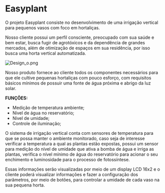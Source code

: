 # Easyplant

O projeto Easyplant consiste no desenvolvimento de uma irrigação vertical para pequenos vasos com foco em hortaliças.

Nosso cliente possui um perfil consciente, preocupado com sua saúde e bem estar, busca fugir de agrotóxicos e da dependência de grandes mercados, além de otimização de espaços em sua residência, por isso busca uma horta vertical automatizada.

![Design_o.png](/home/laura/Transferências/joana_larah.png)

Nosso produto fornece ao cliente todos os componentes necessários para que ele cultive pequenas hortaliças com pouco esforço, com requisitos básicos mínimos de possuir uma fonte de água próxima e abrigo da luz solar.

**FUNÇÕES:**

- Medição de temperatura ambiente;
- Nível de água no reservatório;
- Nível de umidade;
- Controle de iluminação;

O sistema de irrigação vertical conta com sensores de temperatura para que se possa manter o ambiente monitorado, caso seja de interesse verificar a temperatura a qual as plantas estão expostas, possui um sensor para medição do nível de umidade que ativa a bomba de água e irriga as plantas, verifica o nível mínimo de água do reservatório para acionar o seu enchimento e luminosidade para o processo de fotossíntese.

Essas informações serão visualizadas por meio de um display LCD 16x2 e o cliente poderá visualizar informações e fazer a configuração dos parâmetros, por meio de botões, para controlar a umidade de cada vaso na sua pequena horta.


